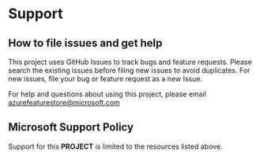 # Support

## How to file issues and get help  

This project uses GitHub Issues to track bugs and feature requests. Please search the existing 
issues before filing new issues to avoid duplicates.  For new issues, file your bug or 
feature request as a new Issue.

For help and questions about using this project, please email azurefeaturestore@microsoft.com

## Microsoft Support Policy  

Support for this **PROJECT** is limited to the resources listed above.

